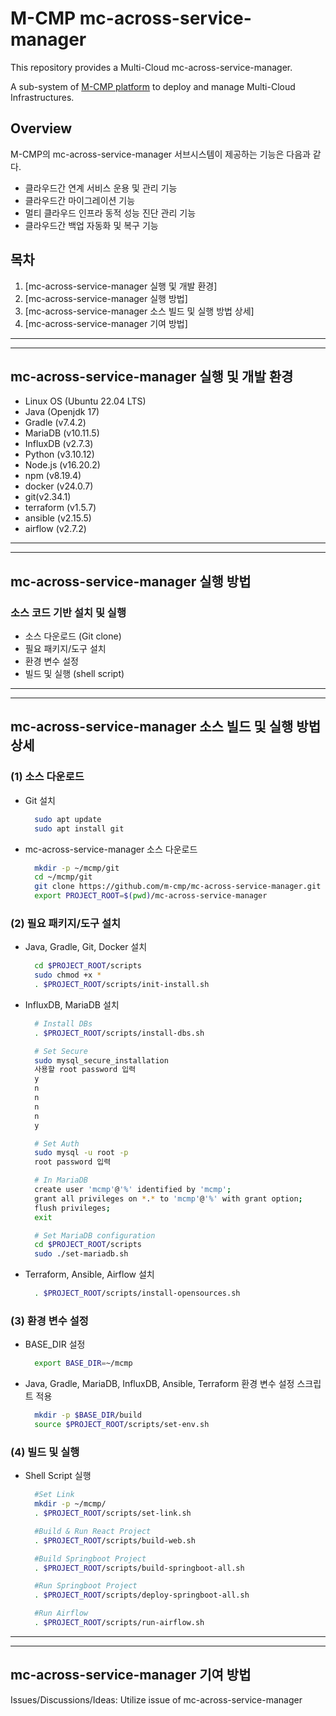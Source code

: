 # M-CMP mc-across-service-manager

This repository provides a Multi-Cloud mc-across-service-manager.

A sub-system of [M-CMP platform](https://github.com/m-cmp/docs/tree/main) to deploy and manage Multi-Cloud Infrastructures.

## Overview

M-CMP의 mc-across-service-manager 서브시스템이 제공하는 기능은 다음과 같다.

- 클라우드간 연계 서비스 운용 및 관리 기능
- 클라우드간 마이그레이션 기능
- 멀티 클라우드 인프라 동적 성능 진단 관리 기능
- 클라우드간 백업 자동화 및 복구 기능

## 목차

1. [mc-across-service-manager 실행 및 개발 환경]
2. [mc-across-service-manager 실행 방법]
3. [mc-across-service-manager 소스 빌드 및 실행 방법 상세]
4. [mc-across-service-manager 기여 방법]

---

---

## mc-across-service-manager 실행 및 개발 환경

- Linux OS (Ubuntu 22.04 LTS)
- Java (Openjdk 17)
- Gradle (v7.4.2)
- MariaDB (v10.11.5)
- InfluxDB (v2.7.3)
- Python (v3.10.12)
- Node.js (v16.20.2)
- npm (v8.19.4)
- docker (v24.0.7)
- git(v2.34.1)
- terraform (v1.5.7)
- ansible (v2.15.5)
- airflow (v2.7.2)

---

---

## mc-across-service-manager 실행 방법

### 소스 코드 기반 설치 및 실행

- 소스 다운로드 (Git clone)
- 필요 패키지/도구 설치
- 환경 변수 설정
- 빌드 및 실행 (shell script)

---

---

## mc-across-service-manager 소스 빌드 및 실행 방법 상세

### (1) 소스 다운로드

- Git 설치
  ```bash
  	sudo apt update
  	sudo apt install git
  ```
- mc-across-service-manager 소스 다운로드
  ```bash
  	mkdir -p ~/mcmp/git
  	cd ~/mcmp/git
  	git clone https://github.com/m-cmp/mc-across-service-manager.git
  	export PROJECT_ROOT=$(pwd)/mc-across-service-manager
  ```

### (2) 필요 패키지/도구 설치

- Java, Gradle, Git, Docker 설치
  ```bash
  	cd $PROJECT_ROOT/scripts
  	sudo chmod +x *
  	. $PROJECT_ROOT/scripts/init-install.sh
  ```
- InfluxDB, MariaDB 설치

  ```bash
  	# Install DBs
  	. $PROJECT_ROOT/scripts/install-dbs.sh

  	# Set Secure
  	sudo mysql_secure_installation
  	사용할 root password 입력
  	y
  	n
  	n
  	n
  	n
  	y

  	# Set Auth
  	sudo mysql -u root -p
  	root password 입력

  	# In MariaDB
  	create user 'mcmp'@'%' identified by 'mcmp';
  	grant all privileges on *.* to 'mcmp'@'%' with grant option;
  	flush privileges;
  	exit

  	# Set MariaDB configuration
  	cd $PROJECT_ROOT/scripts
  	sudo ./set-mariadb.sh
  ```

- Terraform, Ansible, Airflow 설치
  ```bash
    . $PROJECT_ROOT/scripts/install-opensources.sh
  ```

### (3) 환경 변수 설정

- BASE_DIR 설정
  ```bash
  	export BASE_DIR=~/mcmp
  ```
- Java, Gradle, MariaDB, InfluxDB, Ansible, Terraform 환경 변수 설정 스크립트 적용
  ```bash
  	mkdir -p $BASE_DIR/build
  	source $PROJECT_ROOT/scripts/set-env.sh
  ```

### (4) 빌드 및 실행

- Shell Script 실행

  ```bash
  	#Set Link
  	mkdir -p ~/mcmp/
  	. $PROJECT_ROOT/scripts/set-link.sh

  	#Build & Run React Project
  	. $PROJECT_ROOT/scripts/build-web.sh

  	#Build Springboot Project
  	. $PROJECT_ROOT/scripts/build-springboot-all.sh

  	#Run Springboot Project
  	. $PROJECT_ROOT/scripts/deploy-springboot-all.sh

  	#Run Airflow
  	. $PROJECT_ROOT/scripts/run-airflow.sh
  ```

---

---

## mc-across-service-manager 기여 방법

Issues/Discussions/Ideas: Utilize issue of mc-across-service-manager
